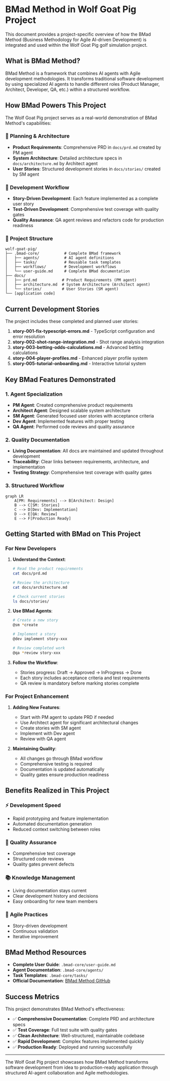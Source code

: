 # BMad Method in Wolf Goat Pig Project

This document provides a project-specific overview of how the BMad Method (Business Methodology for Agile AI-driven Development) is integrated and used within the Wolf Goat Pig golf simulation project.

## What is BMad Method?

BMad Method is a framework that combines AI agents with Agile development methodologies. It transforms traditional software development by using specialized AI agents to handle different roles (Product Manager, Architect, Developer, QA, etc.) within a structured workflow.

## How BMad Powers This Project

The Wolf Goat Pig project serves as a real-world demonstration of BMad Method's capabilities:

### 🎯 **Planning & Architecture**
- **Product Requirements**: Comprehensive PRD in `docs/prd.md` created by PM agent
- **System Architecture**: Detailed architecture specs in `docs/architecture.md` by Architect agent
- **User Stories**: Structured development stories in `docs/stories/` created by SM agent

### 🔧 **Development Workflow**
- **Story-Driven Development**: Each feature implemented as a complete user story
- **Test-Driven Development**: Comprehensive test coverage with quality gates
- **Quality Assurance**: QA agent reviews and refactors code for production readiness

### 📁 **Project Structure**
```
wolf-goat-pig/
├── .bmad-core/           # Complete BMad framework
│   ├── agents/           # AI agent definitions
│   ├── tasks/            # Reusable task templates
│   ├── workflows/        # Development workflows
│   └── user-guide.md     # Complete BMad documentation
├── docs/
│   ├── prd.md           # Product Requirements (PM agent)
│   ├── architecture.md  # System Architecture (Architect agent)
│   └── stories/         # User Stories (SM agent)
└── [application code]
```

## Current Development Stories

The project includes these completed and planned user stories:

1. **story-001-fix-typescript-errors.md** - TypeScript configuration and error resolution
2. **story-002-shot-range-integration.md** - Shot range analysis integration
3. **story-003-betting-odds-calculations.md** - Advanced betting calculations
4. **story-004-player-profiles.md** - Enhanced player profile system
5. **story-005-tutorial-onboarding.md** - Interactive tutorial system

## Key BMad Features Demonstrated

### 1. **Agent Specialization**
- **PM Agent**: Created comprehensive product requirements
- **Architect Agent**: Designed scalable system architecture
- **SM Agent**: Generated focused user stories with acceptance criteria
- **Dev Agent**: Implemented features with proper testing
- **QA Agent**: Performed code reviews and quality assurance

### 2. **Quality Documentation**
- **Living Documentation**: All docs are maintained and updated throughout development
- **Traceability**: Clear links between requirements, architecture, and implementation
- **Testing Strategy**: Comprehensive test coverage with quality gates

### 3. **Structured Workflow**
```mermaid
graph LR
    A[PM: Requirements] --> B[Architect: Design]
    B --> C[SM: Stories]
    C --> D[Dev: Implementation]
    D --> E[QA: Review]
    E --> F[Production Ready]
```

## Getting Started with BMad on This Project

### For New Developers

1. **Understand the Context**:
   ```bash
   # Read the product requirements
   cat docs/prd.md
   
   # Review the architecture
   cat docs/architecture.md
   
   # Check current stories
   ls docs/stories/
   ```

2. **Use BMad Agents**:
   ```bash
   # Create a new story
   @sm *create
   
   # Implement a story
   @dev implement story-xxx
   
   # Review completed work
   @qa *review story-xxx
   ```

3. **Follow the Workflow**:
   - Stories progress: Draft → Approved → InProgress → Done
   - Each story includes acceptance criteria and test requirements
   - QA review is mandatory before marking stories complete

### For Project Enhancement

1. **Adding New Features**:
   - Start with PM agent to update PRD if needed
   - Use Architect agent for significant architectural changes
   - Create stories with SM agent
   - Implement with Dev agent
   - Review with QA agent

2. **Maintaining Quality**:
   - All changes go through BMad workflow
   - Comprehensive testing is required
   - Documentation is updated automatically
   - Quality gates ensure production readiness

## Benefits Realized in This Project

### ⚡ **Development Speed**
- Rapid prototyping and feature implementation
- Automated documentation generation
- Reduced context switching between roles

### 🎯 **Quality Assurance**
- Comprehensive test coverage
- Structured code reviews
- Quality gates prevent defects

### 📚 **Knowledge Management**
- Living documentation stays current
- Clear development history and decisions
- Easy onboarding for new team members

### 🔄 **Agile Practices**
- Story-driven development
- Continuous validation
- Iterative improvement

## BMad Method Resources

- **Complete User Guide**: `.bmad-core/user-guide.md`
- **Agent Documentation**: `.bmad-core/agents/`
- **Task Templates**: `.bmad-core/tasks/`
- **Official Documentation**: [BMad Method GitHub](https://github.com/bmadcode/bmad-method)

## Success Metrics

This project demonstrates BMad Method's effectiveness:

- ✅ **Comprehensive Documentation**: Complete PRD and architecture specs
- ✅ **Test Coverage**: Full test suite with quality gates
- ✅ **Clean Architecture**: Well-structured, maintainable codebase
- ✅ **Rapid Development**: Complex features implemented quickly
- ✅ **Production Ready**: Deployed and running successfully

---

The Wolf Goat Pig project showcases how BMad Method transforms software development from idea to production-ready application through structured AI-agent collaboration and Agile methodologies.